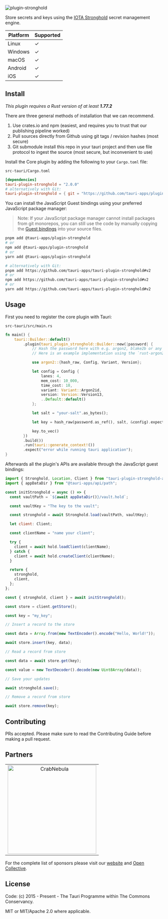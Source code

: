 ![plugin-stronghold](https://github.com/tauri-apps/plugins-workspace/raw/v2/plugins/stronghold/banner.png)

Store secrets and keys using the [IOTA Stronghold](https://github.com/iotaledger/stronghold.rs) secret management engine.

| Platform | Supported |
| -------- | --------- |
| Linux    | ✓         |
| Windows  | ✓         |
| macOS    | ✓         |
| Android  | ✓         |
| iOS      | ✓         |

## Install

_This plugin requires a Rust version of at least **1.77.2**_

There are three general methods of installation that we can recommend.

1. Use crates.io and npm (easiest, and requires you to trust that our publishing pipeline worked)
2. Pull sources directly from Github using git tags / revision hashes (most secure)
3. Git submodule install this repo in your tauri project and then use file protocol to ingest the source (most secure, but inconvenient to use)

Install the Core plugin by adding the following to your `Cargo.toml` file:

`src-tauri/Cargo.toml`

```toml
[dependencies]
tauri-plugin-stronghold = "2.0.0"
# alternatively with Git:
tauri-plugin-stronghold = { git = "https://github.com/tauri-apps/plugins-workspace", branch = "v2" }
```

You can install the JavaScript Guest bindings using your preferred JavaScript package manager:

> Note: If your JavaScript package manager cannot install packages from git monorepos, you can still use the code by manually copying the [Guest bindings](./guest-js/index.ts) into your source files.

```sh
pnpm add @tauri-apps/plugin-stronghold
# or
npm add @tauri-apps/plugin-stronghold
# or
yarn add @tauri-apps/plugin-stronghold

# alternatively with Git:
pnpm add https://github.com/tauri-apps/tauri-plugin-stronghold#v2
# or
npm add https://github.com/tauri-apps/tauri-plugin-stronghold#v2
# or
yarn add https://github.com/tauri-apps/tauri-plugin-stronghold#v2
```

## Usage

First you need to register the core plugin with Tauri:

`src-tauri/src/main.rs`

```rust
fn main() {
    tauri::Builder::default()
        .plugin(tauri_plugin_stronghold::Builder::new(|password| {
            // Hash the password here with e.g. argon2, blake2b or any other secure algorithm
            // Here is an example implementation using the `rust-argon2` crate for hashing the password

            use argon2::{hash_raw, Config, Variant, Version};

            let config = Config {
                lanes: 4,
                mem_cost: 10_000,
                time_cost: 10,
                variant: Variant::Argon2id,
                version: Version::Version13,
                ..Default::default()
            };

            let salt = "your-salt".as_bytes();

            let key = hash_raw(password.as_ref(), salt, &config).expect("failed to hash password");

            key.to_vec()
        })
        .build())
        .run(tauri::generate_context!())
        .expect("error while running tauri application");
}
```

Afterwards all the plugin's APIs are available through the JavaScript guest bindings:

```javascript
import { Stronghold, Location, Client } from "tauri-plugin-stronghold-api";
import { appDataDir } from "@tauri-apps/api/path";

const initStronghold = async () => {
  const vaultPath = `${await appDataDir()}/vault.hold`;

  const vaultKey = "The key to the vault";

  const stronghold = await Stronghold.load(vaultPath, vaultKey);

  let client: Client;

  const clientName = "name your client";

  try {
    client = await hold.loadClient(clientName);
  } catch {
    client = await hold.createClient(clientName);
  }

  return {
    stronghold,
    client,
  };
};

const { stronghold, client } = await initStronghold();

const store = client.getStore();

const key = "my_key";

// Insert a record to the store

const data = Array.from(new TextEncoder().encode("Hello, World!"));

await store.insert(key, data);

// Read a record from store

const data = await store.get(key);

const value = new TextDecoder().decode(new Uint8Array(data));

// Save your updates

await stronghold.save();

// Remove a record from store

await store.remove(key);
```

## Contributing

PRs accepted. Please make sure to read the Contributing Guide before making a pull request.

## Partners

<table>
  <tbody>
    <tr>
      <td align="center" valign="middle">
        <a href="https://crabnebula.dev" target="_blank">
          <img src="https://github.com/tauri-apps/plugins-workspace/raw/v2/.github/sponsors/crabnebula.svg" alt="CrabNebula" width="283">
        </a>
      </td>
    </tr>
  </tbody>
</table>

For the complete list of sponsors please visit our [website](https://tauri.app#sponsors) and [Open Collective](https://opencollective.com/tauri).

## License

Code: (c) 2015 - Present - The Tauri Programme within The Commons Conservancy.

MIT or MIT/Apache 2.0 where applicable.
